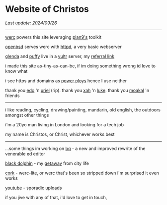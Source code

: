 <style>body{background: url(.pix/a.avif) no-repeat bottom;}</style>

# Website of Christos

*Last update: 2024/09/26*

<hr>

[werc](//werc.cat-v.org) powers this site leveraging [plan9's](//9p.io/plan9) toolkit

[openbsd](//openbsd.org) serves werc with [httpd](//openbsdhandbook.com/services/webserver/basic_webserver/), a very basic webserver

[glenda](//glenda.cat-v.org) and [puffy](//openbsd.org/artwork.html) live in a [vultr](//vultr.com) server, my [referral link](//vultr.com/?ref=9595585)

i made this site as-tiny-as-can-be, if im doing something wrong id love to know what

i see https and domains as [power ploys](//xahlee.info/w/why_no_https.html) hence I use neither

thank you [edo](//github.com/EdoardoLaGreca) 'n [uriel](//uriel.cat-v.org) (rip). thank you [xah](//xahlee.info) 'n [luke](//lukesmith.xyz). thank you [moakal](https://github.com/moakal) 'n friends

<hr>

i like reading, cycling, drawing/painting, mandarin, old english, the outdoors amongst other things

i'm a 20yo man living in London and looking for a tech job

my name is Christos, or Christ, whichever works best

<hr>

...some things im working on
[bq](//github.com/christc4/bq) - a new and improved rewrite of the venerable ed editor

[black dolphin](https://en.wikipedia.org/wiki/Black_Dolphin_Prison) - my [getaway](http://95.179.238.202/blog/if/home/black_dolphin/) from city life 

[cork](https://github.com/christc4/cork) - werc-lite, or werc that's been so stripped down i'm surprised it even works

[youtube](//youtube.com/@avsbq) - sporadic uploads

if you jive with any of that, i'd love to get in touch, 
